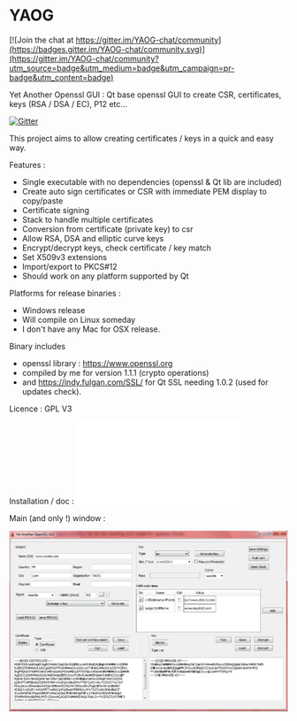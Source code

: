 # YAOG

[![Join the chat at https://gitter.im/YAOG-chat/community](https://badges.gitter.im/YAOG-chat/community.svg)](https://gitter.im/YAOG-chat/community?utm_source=badge&utm_medium=badge&utm_campaign=pr-badge&utm_content=badge)

Yet Another Openssl GUI : Qt base openssl GUI to create CSR, certificates, keys (RSA / DSA / EC), P12 etc...

[![Gitter](https://badges.gitter.im/YAOG-chat/community.svg)](https://gitter.im/YAOG-chat/community?utm_source=badge&utm_medium=badge&utm_campaign=pr-badge)

This project aims to allow creating certificates / keys in a quick and easy way.

Features :
- Single executable with no dependencies (openssl & Qt lib are included)
- Create auto sign certificates or CSR with immediate PEM display to copy/paste
- Certificate signing
- Stack to handle multiple certificates
- Conversion from certificate (private key) to csr
- Allow RSA, DSA and elliptic curve keys
- Encrypt/decrypt keys, check certificate / key match
- Set X509v3 extensions
- Import/export to PKCS#12
- Should work on any platform supported by Qt

Platforms for release binaries : 
- Windows release
- Will compile on Linux someday
- I don't have any Mac for OSX release. 

Binary includes 
- openssl library : https://www.openssl.org 
- compiled by me for version 1.1.1 (crypto operations)
- and https://indy.fulgan.com/SSL/ for Qt SSL needing 1.0.2 (used for updates check). 

Licence : GPL V3

Installation / doc : ![here](docs/01-installation.md)

Main (and only !) window : 

![MAIN](img/main.jpg)

